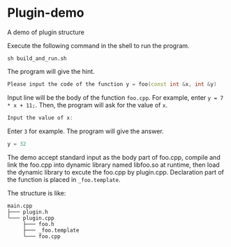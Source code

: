 # Plugin-demo
A demo of plugin structure

Execute the following command in the shell to run the program.
``` Shell
sh build_and_run.sh
```

The program will give the hint.
``` C++
Please input the code of the function y = foo(const int &x, int &y)
```
Input line will be the body of the function `foo.cpp`. For example, enter `y = 7 * x + 11;`.
Then, the program will ask for the value of `x`.
``` C++
Input the value of x:
```
Enter `3` for example.
The program will give the answer.
``` C++
y = 32
```

The demo accept standard input as the body part of foo.cpp, compile and link the foo.cpp into dynamic library named libfoo.so at runtime, then load the dynamic library to excute the foo.cpp by plugin.cpp. Declaration part of the function is placed in `_foo.template`.


The structure is like:
```
main.cpp
├─── plugin.h
└─── plugin.cpp
     ├─── foo.h
     ├─── _foo.template
     └─── foo.cpp
```
